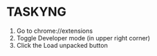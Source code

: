 # TASKYNG

1. Go to chrome://extensions
2. Toggle Developer mode (in upper right corner)
3. Click the Load unpacked button